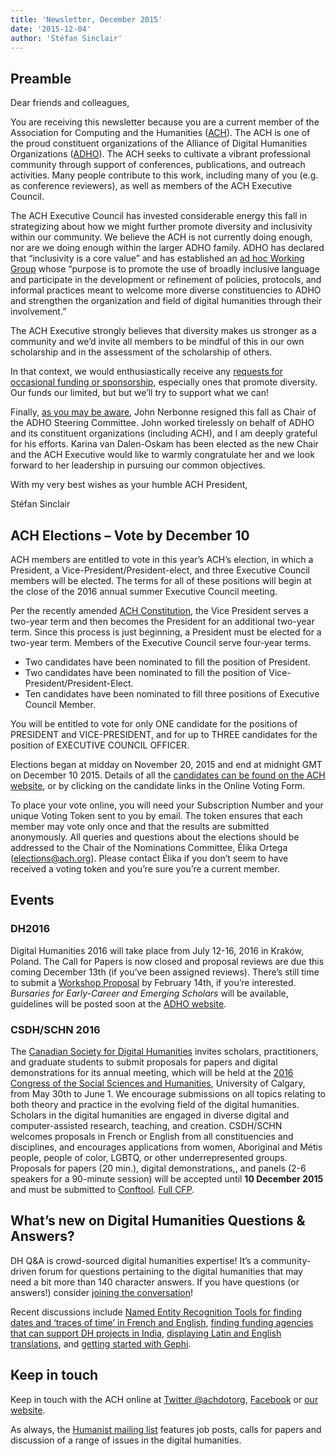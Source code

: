```yaml
---
title: 'Newsletter, December 2015'
date: '2015-12-04'
author: 'Stéfan Sinclair'
---
```

## Preamble

Dear friends and colleagues,

You are receiving this newsletter because you are a current member of the Association for Computing and the Humanities ([ACH](/)). The ACH is one of the proud constituent organizations of the Alliance of Digital Humanities Organizations ([ADHO](http://adho.org)). The ACH seeks to cultivate a vibrant professional community through support of conferences, publications, and outreach activities. Many people contribute to this work, including many of you (e.g. as conference reviewers), as well as members of the ACH Executive Council.

The ACH Executive Council has invested considerable energy this fall in strategizing about how we might further promote diversity and inclusivity within our community. We believe the ACH is not currently doing enough, nor are we doing enough within the larger ADHO family. ADHO has declared that “inclusivity is a core value” and has established an [ad hoc Working Group](http://adho.org/announcements/2013/adho-establishes-working-group-inclusivity) whose “purpose is to promote the use of broadly inclusive language and participate in the development or refinement of policies, protocols, and informal practices meant to welcome more diverse constituencies to ADHO and strengthen the organization and field of digital humanities through their involvement.”

The ACH Executive strongly believes that diversity makes us stronger as a community and we’d invite all members to be mindful of this in our own scholarship and in the assessment of the scholarship of others.

In that context, we would enthusiastically receive any [requests for occasional funding or sponsorship](/activities/grants-and-awards/occasional-funding-sponsorship/), especially ones that promote diversity. Our funds our limited, but but we’ll try to support what we can!

Finally, [as you may be aware](http://adho.org/announcements/2015/adho-announces-new-steering-committee-chair), John Nerbonne resigned this fall as Chair of the ADHO Steering Committee. John worked tirelessly on behalf of ADHO and its constituent organizations (including ACH), and I am deeply grateful for his efforts. Karina van Dalen-Oskam has been elected as the new Chair and the ACH Executive would like to warmly congratulate her and we look forward to her leadership in pursuing our common objectives.

With my very best wishes as your humble ACH President,

Stéfan Sinclair

## ACH Elections – Vote by December 10

ACH members are entitled to vote in this year’s ACH’s election, in which a President, a Vice-President/President-elect, and three Executive Council members will be elected. The terms for all of these positions will begin at the close of the 2016 annual summer Executive Council meeting.

Per the recently amended [ACH Constitution](/about/constitution/), the Vice President serves a two-year term and then becomes the President for an additional two-year term. Since this process is just beginning, a President must be elected for a two-year term. Members of the Executive Council serve four-year terms.

- Two candidates have been nominated to fill the position of President.
- Two candidates have been nominated to fill the position of Vice-President/President-Elect.
- Ten candidates have been nominated to fill three positions of Executive Council Member.

You will be entitled to vote for only ONE candidate for the positions of PRESIDENT and VICE-PRESIDENT, and for up to THREE candidates for the position of EXECUTIVE COUNCIL OFFICER.

Elections began at midday on November 20, 2015 and end at midnight GMT on December 10 2015. Details of all the [candidates can be found on the ACH website](/news/2015/11/candidate-statements/), or by clicking on the candidate links in the Online Voting Form.

To place your vote online, you will need your Subscription Number and your unique Voting Token sent to you by email. The token ensures that each member may vote only once and that the results are submitted anonymously. All queries and questions about the elections should be addressed to the Chair of the Nominations Committee, Élika Ortega ([elections@ach.org](mailto:elections@ach.org)). Please contact Élika if you don’t seem to have received a voting token and you’re sure you’re a current member.

## Events

### DH2016

Digital Humanities 2016 will take place from July 12-16, 2016 in Kraków, Poland. The Call for Papers is now closed and proposal reviews are due this coming December 13th (if you’ve been assigned reviews). There’s still time to submit a [Workshop Proposal](http://dh2016.adho.org/cfp/) by February 14th, if you’re interested. *Bursaries for Early-Career and Emerging Scholars* will be available, guidelines will be posted soon at the [ADHO website](http://adho.org).

### CSDH/SCHN 2016

The [Canadian Society for Digital Humanities](http://csdh-schn.org/) invites scholars, practitioners, and graduate students to submit proposals for papers and digital demonstrations for its annual meeting, which will be held at the [2016 Congress of the Social Sciences and Humanities](http://congress2016.ca/), University of Calgary, from May 30th to June 1. We encourage submissions on all topics relating to both theory and practice in the evolving field of the digital humanities. Scholars in the digital humanities are engaged in diverse digital and computer-assisted research, teaching, and creation. CSDH/SCHN welcomes proposals in French or English from all constituencies and disciplines, and encourages applications from women, Aboriginal and Métis people, people of color, LGBTQ, or other underrepresented groups. Proposals for papers (20 min.), digital demonstrations,, and panels (2-6 speakers for a 90-minute session) will be accepted until **10 December 2015** and must be submitted to [Conftool](https://www.conftool.net/csdh-schn-2016/). [Full CFP](http://csdh-schn.org/2015/11/10/cfp-csdhschn-2016/).

## What’s new on Digital Humanities Questions &amp; Answers?

DH Q&amp;A is crowd-sourced digital humanities expertise! It’s a community-driven forum for questions pertaining to the digital humanities that may need a bit more than 140 character answers. If you have questions (or answers!) consider [joining the conversation](http://digitalhumanities.org/answers/register.php)!

Recent discussions include [Named Entity Recognition Tools for finding dates and ‘traces of time’ in French and English](http://digitalhumanities.org/answers/topic/which-named-entity-recognition-tool), [finding funding agencies that can support DH projects in India](http://digitalhumanities.org/answers/topic/what-funding-agencies-support-a-dh-project-in-india), [displaying Latin and English translations](http://digitalhumanities.org/answers/topic/advice-on-tools-for-side-by-side-pages-of-latin-and-english-translations), and [getting started with Gephi](http://digitalhumanities.org/answers/topic/text-network-analysis-using-gephi).

## Keep in touch

Keep in touch with the ACH online at [Twitter @achdotorg](http://twitter.com/achdotorg), [Facebook](http://www.facebook.com/ACHorg) or [our website](/news/).

As always, the [Humanist mailing list](http://dhhumanist.org/) features job posts, calls for papers and discussion of a range of issues in the digital humanities.
